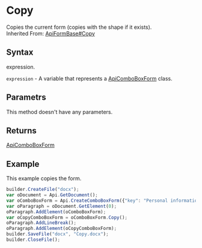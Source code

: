 # Copy

Copies the current form (copies with the shape if it exists).<br>Inherited From: [ApiFormBase#Copy](../../ApiFormBase/Methods/Copy.md)

## Syntax

expression.

`expression` - A variable that represents a [ApiComboBoxForm](../ApiComboBoxForm.md) class.

## Parametrs

This method doesn't have any parameters.

## Returns

[ApiComboBoxForm](../ApiComboBoxForm.md)

## Example

This example copies the form.

```javascript
builder.CreateFile("docx");
var oDocument = Api.GetDocument();
var oComboBoxForm = Api.CreateComboBoxForm({"key": "Personal information", "tip": "Choose your country", "required": true, "placeholder": "Country", "editable": false, "autoFit": false, "items": ["Latvia", "USA", "UK"]});
var oParagraph = oDocument.GetElement(0);
oParagraph.AddElement(oComboBoxForm);
var oCopyComboBoxForm = oComboBoxForm.Copy();
oParagraph.AddLineBreak();
oParagraph.AddElement(oCopyComboBoxForm);
builder.SaveFile("docx", "Copy.docx");
builder.CloseFile();
```